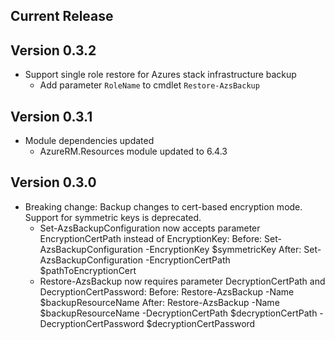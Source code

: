 ﻿<!--
    Please leave this section at the top of the change log.

    Changes for the current release should go under the section titled "Current Release", and should adhere to the following format:

    ## Current Release
    * Overview of change #1
        - Additional information about change #1
    * Overview of change #2
        - Additional information about change #2
        - Additional information about change #2
    * Overview of change #3
    * Overview of change #4
        - Additional information about change #4

    ## YYYY.MM.DD - Version X.Y.Z (Previous Release)
    * Overview of change #1
        - Additional information about change #1
-->
## Current Release

## Version 0.3.2
* Support single role restore for Azures stack infrastructure backup
    * Add parameter `RoleName` to cmdlet `Restore-AzsBackup`

## Version 0.3.1
* Module dependencies updated
    * AzureRM.Resources module updated to 6.4.3

## Version 0.3.0
* Breaking change: Backup changes to cert-based encryption mode. Support for symmetric keys is deprecated.
    * Set-AzsBackupConfiguration now accepts parameter EncryptionCertPath instead of EncryptionKey:
        Before: Set-AzsBackupConfiguration -EncryptionKey $symmetricKey
        After: Set-AzsBackupConfiguration -EncryptionCertPath $pathToEncryptionCert
    * Restore-AzsBackup now requires parameter DecryptionCertPath and DecryptionCertPassword:
        Before: Restore-AzsBackup -Name $backupResourceName
        After: Restore-AzsBackup -Name $backupResourceName -DecryptionCertPath $decryptionCertPath -DecryptionCertPassword $decryptionCertPassword
